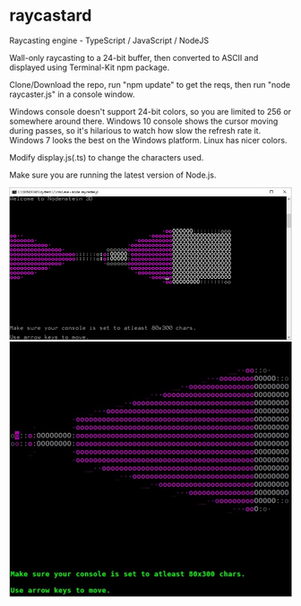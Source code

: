 # raycastard
Raycasting engine - TypeScript / JavaScript / NodeJS

Wall-only raycasting to a 24-bit buffer, then converted to ASCII and displayed using Terminal-Kit npm package.

Clone/Download the repo, run "npm update" to get the reqs, then run "node raycaster.js" in a console window.

Windows console doesn't support 24-bit colors, so you are limited to 256 or somewhere around there. Windows 10 console shows the cursor moving during passes, so it's hilarious to watch how slow the refresh rate it. Windows 7 looks the best on the Windows platform. Linux has nicer colors.

Modify display.js(.ts) to change the characters used.

Make sure you are running the latest version of Node.js.

![alt tag](https://raw.githubusercontent.com/gregfrazier/raycastard/master/sampleWindows.jpg)
![alt tag](https://raw.githubusercontent.com/gregfrazier/raycastard/master/sampleLinux.jpg)

